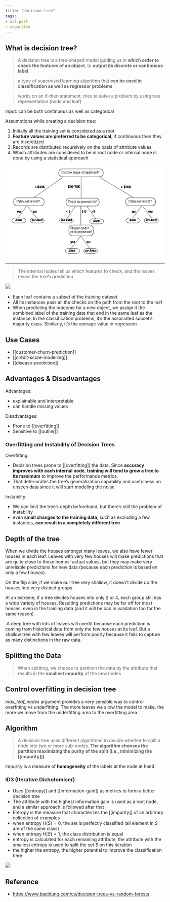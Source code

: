 ```yaml
---
title: "decision-tree"
tags:
- all-post
- algorithm
---
```


## What is decision tree?

> A decision tree is a tree-shaped model guiding us in **which order to check the features of an object**, to **output its discrete or continuous label**.

> a type of supervised learning algorithm that **can be used in classification as well as regressor problems**

> works on an if-then statement, tries to solve a problem by using tree representation (node and leaf)

Input: can be both continuous as well as categorical

Assumptions while creating a decision tree:
1. Initially all the training set is considered as a root
2. **Feature values are preferred to be categorical**, if continuous then they are discretized
3. Records are distributed recursively on the basis of attribute values
4. Which attributes are considered to be in root node or internal node is done by using a statistical approach

![](images/decision-tree-1.png)

---

> The internal nodes tell us which features to check, and the leaves reveal the tree’s prediction


![](https://www.baeldung.com/wp-content/uploads/sites/4/2022/03/decision_tree1.jpg)

- Each leaf contains a subset of the training dataset
- All its instances pass all the checks on the path from the root to the leaf
- When predicting the outcome for a new object, we assign it the combined label of the training data that end in the same leaf as the instance. In the classification problems, it’s the associated subset’s majority class. Similarly, it’s the average value in regression


## Use Cases

- [[customer-churn-prediction]]
- [[credit-score-modelling]]
- [[disease-prediction]]

## Advantages & Disadvantages

Advantages:
- explainable and interpretable
- can handle missing values

Disadvantages:
- Prone to [[overfitting]]
- Sensitive to [[outlier]]

### Overfitting and Instability of Decision Trees


Overfitting:
- Decision trees prone to [[overfitting]] the data. Since **accuracy improves with each internal node**, **training will tend to grow a tree to its maximum** to improve the performance metrics.
- That deteriorates the tree’s generalization capability and usefulness on unseen data since it will start modeling the noise

Instability:
- We can limit the tree’s depth beforehand, but there’s still the problem of instability
- even **small changes to the training data**, such as excluding a few instances, **can result in a completely different tree**

## Depth of the tree

When we divide the houses amongst many leaves, we also have fewer houses in each leaf. Leaves with very few houses will make predictions that are quite close to those homes' actual values, but they may make very unreliable predictions for new data (because each prediction is based on only a few houses).

On the flip side, if we make our tree very shallow, it doesn't divide up the houses into very distinct groups. 

At an extreme, if a tree divides houses into only 2 or 4, each group still has a wide variety of houses. Resulting predictions may be far off for most houses, even in the training data (and it will be bad in validation too for the same reason)

 A deep tree with lots of leaves will overfit because each prediction is coming from historical data from only the few houses at its leaf. But a shallow tree with few leaves will perform poorly because it fails to capture as many distinctions in the raw data.


## Splitting the Data

> When splitting, we choose to partition the data by the attribute that results in the **smallest impurity** of the new nodes


## Control overfitting in decision tree

_max_leaf_nodes_ argument provides a very sensible way to control overfitting vs underfitting. The more leaves we allow the model to make, the more we move from the underfitting area to the overfitting area.

## Algorithm

> A decision tree uses different algorithms to decide whether to split a node into two or more sub-nodes. **The algorithm chooses the partition maximizing the purity of the split (i.e., minimizing the [[impurity]])**

impurity is a measure of **homogeneity** of the labels at the node at hand

### ID3 (Iterative Dichotomiser)

- Uses [[entropy]] and [[information-gain]] as metrics to form a better decision tree
- The attribute with the highest information gain is used as a root node, and a similar approach is followed after that 
- Entropy is the measure that characterizes the [[impurity]] of an arbitrary collection of examples
- when entropy $H(S)=0$, the set is perfectly classified (all element in $S$ are of the same class)
- when entropy $H(S)=1$, the class distribution is equal
- entropy is calculated for each remaining attribute, the attribute with the smallest entropy is used to split the set $S$ on this iteration
- the higher the entropy, the higher potential to improve the classification here

![](entropy-1.png)


## Reference

- https://www.baeldung.com/cs/decision-trees-vs-random-forests